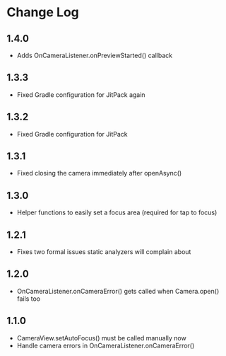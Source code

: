 # Change Log

## 1.4.0
* Adds OnCameraListener.onPreviewStarted() callback

## 1.3.3
* Fixed Gradle configuration for JitPack again

## 1.3.2
* Fixed Gradle configuration for JitPack

## 1.3.1
* Fixed closing the camera immediately after openAsync()

## 1.3.0
* Helper functions to easily set a focus area (required for tap to focus)

## 1.2.1
* Fixes two formal issues static analyzers will complain about

## 1.2.0
* OnCameraListener.onCameraError() gets called when Camera.open() fails too

## 1.1.0
* CameraView.setAutoFocus() must be called manually now
* Handle camera errors in OnCameraListener.onCameraError()
